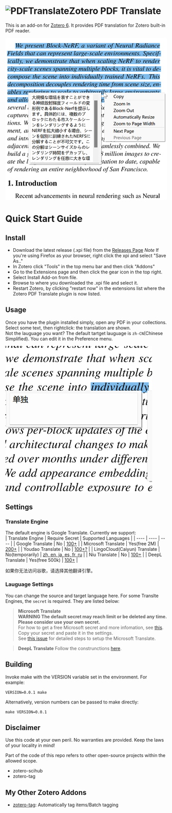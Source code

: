 # ![PDFTranslate](https://github.com/windingwind/zotero-pdf-translate/raw/main/chrome/skin/default/zoteropdftranslate/favicon.png)Zotero PDF Translate
This is an add-on for [Zotero 6](https://www.zotero.org/). It provides PDF translation for Zotero built-in PDF reader.

![](imgs/en2jp.png)

# Quick Start Guide

## Install
- Download the latest release (.xpi file) from the [Releases Page](https://github.com/windingwind/zotero-pdf-translate/releases)
*Note* If you're using Firefox as your browser, right click the xpi and select "Save As.."
- In Zotero click "Tools" in the top menu bar and then click "Addons"
- Go to the Extensions page and then click the gear icon in the top right.
- Select Install Add-on from file.
- Browse to where you downloaded the .xpi file and select it.
- Restart Zotero, by clicking "restart now" in the extensions list where the
Zotero PDF Translate plugin is now listed.

## Usage
Once you have the plugin installed simply, open any PDF in your collections.  
Select some text, then rightclick: the translation are shown.  
Not the lauguage you want? The default tartget lauguage is `zh-CN`(Chinese Simplified). You can edit it in the Preference menu.

![](imgs/en2zh.png)

## Settings
###  Translate Engine  
The default engine is Google Translate. Currently we support:  
| Translate Engine | Require Secret | Supported Languages |
|  ----  | ----  | ---- |
| Google Translate | No | [100+](https://translate.google.com/about/languages/) |
| Microsoft Translate | Yes(free 2M) | [200+](https://docs.microsoft.com/en-us/azure/cognitive-services/translator/language-support) |
| Youdao Translate | No | [100+?](https://ai.youdao.com/DOCSIRMA/html/%E8%87%AA%E7%84%B6%E8%AF%AD%E8%A8%80%E7%BF%BB%E8%AF%91/API%E6%96%87%E6%A1%A3/%E6%96%87%E6%9C%AC%E7%BF%BB%E8%AF%91%E6%9C%8D%E5%8A%A1/%E6%96%87%E6%9C%AC%E7%BF%BB%E8%AF%91%E6%9C%8D%E5%8A%A1-API%E6%96%87%E6%A1%A3.html) |
| LingoCloud(Caiyun) Translate | No(temporarily) | [zh, en, ja, es, fr, ru](https://open.caiyunapp.com/LingoCloud_API_in_5_minutes) |
| Niu Translate | No | [100+](https://niutrans.com/documents/contents/trans_text#accessMode) |
| DeepL Translate | Yes(free 500k) | [100+](https://www.deepl.com/pro?cta=header-prices/#developer) |

如果你无法访问谷歌，请选择其他翻译引擎。
### Lauguage Settings  
You can change the source and target language here. For some Translte Engines, the `secret` is required. They are listed below:  
> **Microsoft Translate**  
**WARNING The default secret may reach limit or be deleted any time. Please consider use your own secret.**  
For how to get a free Microsoft secret and more infomation, see [this](https://docs.microsoft.com/en-us/azure/cognitive-services/translator/quickstart-translator?tabs=csharp). Copy your secret and paste it in the settings.  
See [this issue](https://github.com/windingwind/zotero-pdf-translate/issues/3#issuecomment-1064688597) for detailed steps to setup the Microsoft Translate.  

> **DeepL Translate**
Follow the construnctions [here](https://www.deepl.com/pro?cta=header-prices/#developer).

## Building

Invoke make with the VERSION variable set in the environment. For example:

````
VERSION=0.0.1 make
````

Alternatively, version numbers can be passed to make directly:

````
make VERSION=0.0.1
````

## Disclaimer
Use this code at your own peril. No warranties are provided. Keep the laws of your
locality in mind!

Part of the code of this repo refers to other open-source projects within the allowed scope.
- zotero-scihub
- zotero-tag

## My Other Zotero Addons
- [zotero-tag](https://github.com/windingwind/zotero-tag): Automatically tag items/Batch tagging
